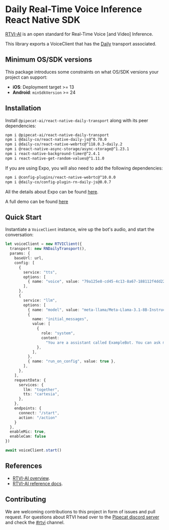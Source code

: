 # Daily Real-Time Voice Inference React Native SDK

[RTVI-AI](https://github.com/rtvi-ai/) is an open standard for Real-Time Voice [and Video] Inference.

This library exports a VoiceClient that has the [Daily](https://www.daily.co/) transport associated.

## Minimum OS/SDK versions

This package introduces some constraints on what OS/SDK versions your project can support:

- **iOS**: Deployment target >= 13
- **Android**: `minSdkVersion` >= 24

## Installation

Install `@pipecat-ai/react-native-daily-transport` along with its peer dependencies:

```bash
npm i @pipecat-ai/react-native-daily-transport
npm i @daily-co/react-native-daily-js@^0.70.0
npm i @daily-co/react-native-webrtc@^118.0.3-daily.2
npm i @react-native-async-storage/async-storage@^1.23.1
npm i react-native-background-timer@^2.4.1
npm i react-native-get-random-values@^1.11.0
```

If you are using Expo, you will also need to add the following dependencies:
```bash
npm i @config-plugins/react-native-webrtc@^10.0.0
npm i @daily-co/config-plugin-rn-daily-js@0.0.7
```

All the details about Expo can be found [here](https://github.com/daily-co/rn-daily-js-expo-config-plugin).

A full demo can be found [here](https://github.com/daily-demos/daily-bots-react-native-demo/)

## Quick Start

Instantiate a `VoiceClient` instance, wire up the bot's audio, and start the conversation:

```typescript
let voiceClient = new RTVIClient({
  transport: new RNDailyTransport(),
  params: {
    baseUrl: url,
    config: [
      {
        service: "tts",
        options: [
          { name: "voice", value: "79a125e8-cd45-4c13-8a67-188112f4dd22" },
        ],
      },
      {
        service: "llm",
        options: [
          { name: "model", value: "meta-llama/Meta-Llama-3.1-8B-Instruct-Turbo" },
          {
            name: "initial_messages",
            value: [
              {
                role: "system",
                content:
                  "You are a assistant called ExampleBot. You can ask me anything. Keep responses brief and legible. Your responses will converted to audio. Please do not include any special characters in your response other than '!' or '?'. Start by briefly introducing yourself.",
              },
            ],
          },
          { name: "run_on_config", value: true },
        ],
      },
    ],
    requestData: {
      services: {
        llm: "together",
        tts: "cartesia",
      },
    },
    endpoints: {
      connect: "/start",
      action: "/action"
    }
  },
  enableMic: true,
  enableCam: false
})

await voiceClient.start()
```

## References
- [RTVI-AI overview](https://github.com/rtvi-ai/).
- [RTVI-AI reference docs](https://rtvi.mintlify.app/api-reference/introduction).

## Contributing

We are welcoming contributions to this project in form of issues and pull request. For questions about RTVI head over to the [Pipecat discord server](https://discord.gg/pipecat) and check the [#rtvi](https://discord.com/channels/1239284677165056021/1265086477964935218) channel.
